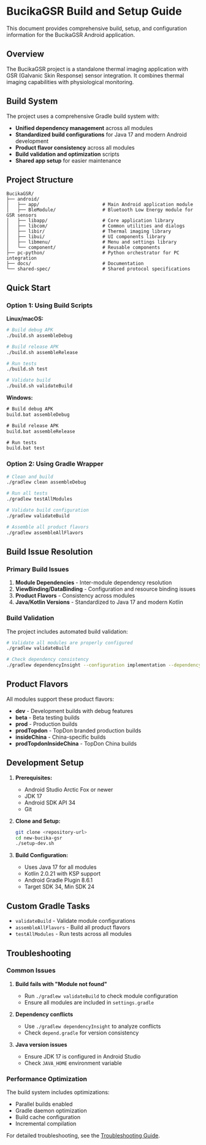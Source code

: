 # BucikaGSR Build and Setup Guide

This document provides comprehensive build, setup, and configuration information for the BucikaGSR Android application.

## Overview

The BucikaGSR project is a standalone thermal imaging application with GSR (Galvanic Skin Response) sensor integration. It combines thermal imaging capabilities with physiological monitoring.

## Build System

The project uses a comprehensive Gradle build system with:

- **Unified dependency management** across all modules
- **Standardized build configurations** for Java 17 and modern Android development  
- **Product flavor consistency** across all modules
- **Build validation and optimization** scripts
- **Shared app setup** for easier maintenance

## Project Structure

```
BucikaGSR/
├── android/
│   ├── app/                       # Main Android application module
│   ├── BleModule/                 # Bluetooth Low Energy module for GSR sensors
│   ├── libapp/                    # Core application library
│   ├── libcom/                    # Common utilities and dialogs
│   ├── libir/                     # Thermal imaging library
│   ├── libui/                     # UI components library
│   ├── libmenu/                   # Menu and settings library
│   └── component/                 # Reusable components
├── pc-python/                     # Python orchestrator for PC integration
├── docs/                          # Documentation
└── shared-spec/                   # Shared protocol specifications
```

## Quick Start

### Option 1: Using Build Scripts

**Linux/macOS:**
```bash
# Build debug APK
./build.sh assembleDebug

# Build release APK  
./build.sh assembleRelease

# Run tests
./build.sh test

# Validate build
./build.sh validateBuild
```

**Windows:**
```cmd
# Build debug APK
build.bat assembleDebug

# Build release APK
build.bat assembleRelease

# Run tests
build.bat test
```

### Option 2: Using Gradle Wrapper

```bash
# Clean and build
./gradlew clean assembleDebug

# Run all tests
./gradlew testAllModules

# Validate build configuration
./gradlew validateBuild

# Assemble all product flavors
./gradlew assembleAllFlavors
```

## Build Issue Resolution

### Primary Build Issues

1. **Module Dependencies** - Inter-module dependency resolution
2. **ViewBinding/DataBinding** - Configuration and resource binding issues
3. **Product Flavors** - Consistency across modules
4. **Java/Kotlin Versions** - Standardized to Java 17 and modern Kotlin

### Build Validation

The project includes automated build validation:

```bash
# Validate all modules are properly configured
./gradlew validateBuild

# Check dependency consistency
./gradlew dependencyInsight --configuration implementation --dependency androidx.core
```

## Product Flavors

All modules support these product flavors:

- **dev** - Development builds with debug features
- **beta** - Beta testing builds
- **prod** - Production builds
- **prodTopdon** - TopDon branded production builds
- **insideChina** - China-specific builds
- **prodTopdonInsideChina** - TopDon China builds

## Development Setup

1. **Prerequisites:**
   - Android Studio Arctic Fox or newer
   - JDK 17
   - Android SDK API 34
   - Git

2. **Clone and Setup:**
   ```bash
   git clone <repository-url>
   cd new-bucika-gsr
   ./setup-dev.sh
   ```

3. **Build Configuration:**
   - Uses Java 17 for all modules
   - Kotlin 2.0.21 with KSP support
   - Android Gradle Plugin 8.6.1
   - Target SDK 34, Min SDK 24

## Custom Gradle Tasks

- `validateBuild` - Validate module configurations
- `assembleAllFlavors` - Build all product flavors
- `testAllModules` - Run tests across all modules

## Troubleshooting

### Common Issues

1. **Build fails with "Module not found"**
   - Run `./gradlew validateBuild` to check module configuration
   - Ensure all modules are included in `settings.gradle`

2. **Dependency conflicts**
   - Use `./gradlew dependencyInsight` to analyze conflicts
   - Check `depend.gradle` for version consistency

3. **Java version issues**
   - Ensure JDK 17 is configured in Android Studio
   - Check `JAVA_HOME` environment variable

### Performance Optimization

The build system includes optimizations:
- Parallel builds enabled
- Gradle daemon optimization
- Build cache configuration
- Incremental compilation

For detailed troubleshooting, see the [Troubleshooting Guide](docs/TROUBLESHOOTING_GUIDE.md).